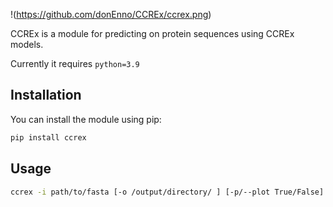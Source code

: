 
!(https://github.com/donEnno/CCREx/ccrex.png)

CCREx is a module for predicting on protein sequences using CCREx models.

Currently it requires ```python=3.9```

## Installation

You can install the module using pip:

```bash
pip install ccrex
```

## Usage
```bash
ccrex -i path/to/fasta [-o /output/directory/ ] [-p/--plot True/False]
```

